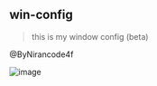 ## win-config

>this is my window config (beta)

@ByNirancode4f

![image](https://user-images.githubusercontent.com/78076796/176996343-30be5122-21a3-4823-81f2-238c0fb84d17.png)

